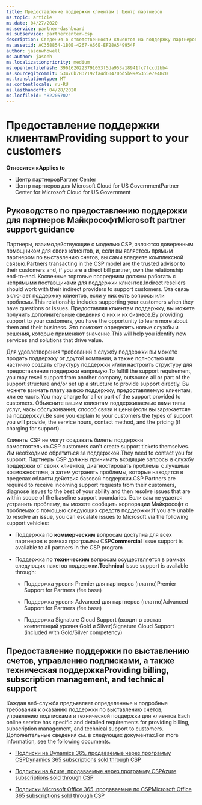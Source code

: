```yaml
---
title: Предоставление поддержки клиентам | Центр партнеров
ms.topic: article
ms.date: 04/27/2020
ms.service: partner-dashboard
ms.subservice: partnercenter-csp
description: Сведения о ответственности клиентов на поддержку партнеров в программе CSP.
ms.assetid: AC358854-1B0B-4267-A66E-EF28A549954F
author: jasonwhowell
ms.author: jasonh
ms.localizationpriority: medium
ms.openlocfilehash: 3961620223791053f5da953a18941fc7fccd2bb4
ms.sourcegitcommit: 53476b7837192fa4d60470bd5b99e5355e7e48c0
ms.translationtype: MT
ms.contentlocale: ru-RU
ms.lasthandoff: 04/28/2020
ms.locfileid: "82205702"
---
```

# <a name="providing-support-to-your-customers"></a><span data-ttu-id="8aac2-103">Предоставление поддержки клиентам</span><span class="sxs-lookup"><span data-stu-id="8aac2-103">Providing support to your customers</span></span>

<span data-ttu-id="8aac2-104">**Относится к**</span><span class="sxs-lookup"><span data-stu-id="8aac2-104">**Applies to**</span></span>

-  <span data-ttu-id="8aac2-105">Центр партнеров</span><span class="sxs-lookup"><span data-stu-id="8aac2-105">Partner Center</span></span>
-  <span data-ttu-id="8aac2-106">Центр партнеров для Microsoft Cloud for US Government</span><span class="sxs-lookup"><span data-stu-id="8aac2-106">Partner Center for Microsoft Cloud for US Government</span></span>


## <a name="microsoft-partner-support-guidance"></a><span data-ttu-id="8aac2-107">Руководство по предоставлению поддержки для партнеров Майкрософт</span><span class="sxs-lookup"><span data-stu-id="8aac2-107">Microsoft partner support guidance</span></span>

<span data-ttu-id="8aac2-108">Партнеры, взаимодействующие с моделью CSP, являются доверенным помощником для своих клиентов, и, если вы являетесь прямым партнером по выставлению счетов, вы сами владеете комплексной связью.</span><span class="sxs-lookup"><span data-stu-id="8aac2-108">Partners transacting in the CSP model are the trusted advisor to their customers and, if you are a direct bill partner, own the relationship end-to-end.</span></span> <span data-ttu-id="8aac2-109">Косвенные торговые посредники должны работать с непрямыми поставщиками для поддержки клиентов.</span><span class="sxs-lookup"><span data-stu-id="8aac2-109">Indirect resellers should work with their indirect providers to support customers.</span></span> <span data-ttu-id="8aac2-110">Эта связь включает поддержку клиентов, если у них есть вопросы или проблемы.</span><span class="sxs-lookup"><span data-stu-id="8aac2-110">This relationship includes supporting your customers when they have questions or issues.</span></span> <span data-ttu-id="8aac2-111">Предоставляя клиентам поддержку, вы можете получить дополнительные сведения о них и их бизнесе.</span><span class="sxs-lookup"><span data-stu-id="8aac2-111">By providing support to your customers, you have the opportunity to learn more about them and their business.</span></span> <span data-ttu-id="8aac2-112">Это поможет определить новые службы и решения, которые применяют значение.</span><span class="sxs-lookup"><span data-stu-id="8aac2-112">This will help you identify new services and solutions that drive value.</span></span>

<span data-ttu-id="8aac2-113">Для удовлетворения требований в службу поддержки вы можете продать поддержку от другой компании, а также полностью или частично создать структуру поддержки и/или настроить структуру для предоставления поддержки напрямую.</span><span class="sxs-lookup"><span data-stu-id="8aac2-113">To fulfill the support requirement,  you may resell support from another company, outsource all or part of the support structure and/or set up a structure to provide support directly.</span></span> <span data-ttu-id="8aac2-114">Вы можете взимать плату за всю поддержку, предоставляемую клиентам, или ее часть.</span><span class="sxs-lookup"><span data-stu-id="8aac2-114">You may charge for all or part of the support provided to customers.</span></span> <span data-ttu-id="8aac2-115">Объясните вашим клиентам поддерживаемые вами типы услуг, часы обслуживания, способ связи и цены (если вы заряжаетсяе за поддержку).</span><span class="sxs-lookup"><span data-stu-id="8aac2-115">Be sure you explain to your customers the types of support you will provide, the service hours, contact method, and the pricing (if charging for support).</span></span>

<span data-ttu-id="8aac2-116">Клиенты CSP не могут создавать билеты поддержки самостоятельно.</span><span class="sxs-lookup"><span data-stu-id="8aac2-116">CSP customers can't create support tickets themselves.</span></span> <span data-ttu-id="8aac2-117">Им необходимо обратиться за поддержкой.</span><span class="sxs-lookup"><span data-stu-id="8aac2-117">They need to contact you for support.</span></span> <span data-ttu-id="8aac2-118">Партнеры CSP должны принимать входящие запросы в службу поддержки от своих клиентов, диагностировать проблемы с лучшими возможностями, а затем устранять проблемы, которые находятся в пределах области действия базовой поддержки.</span><span class="sxs-lookup"><span data-stu-id="8aac2-118">CSP Partners are required to receive incoming support requests from their customers, diagnose issues to the best of your ability and then resolve issues that are within scope of the baseline support boundaries.</span></span> <span data-ttu-id="8aac2-119">Если вам не удается устранить проблему, вы можете сообщить корпорации Майкрософт о проблемах с помощью следующих средств поддержки:</span><span class="sxs-lookup"><span data-stu-id="8aac2-119">If you are unable to resolve an issue, you can escalate issues to Microsoft via the following support vehicles:</span></span>

- <span data-ttu-id="8aac2-120">Поддержка по **коммерческим** вопросам доступна для всех партнеров в рамках программы CSP</span><span class="sxs-lookup"><span data-stu-id="8aac2-120">**Commercial** issue support is available to all partners in the CSP program</span></span>

- <span data-ttu-id="8aac2-121">Поддержка по **техническим** вопросам осуществляется в рамках следующих пакетов поддержки.</span><span class="sxs-lookup"><span data-stu-id="8aac2-121">**Technical** issue support is available through:</span></span>

    - <span data-ttu-id="8aac2-122">Поддержка уровня Premier для партнеров (платно)</span><span class="sxs-lookup"><span data-stu-id="8aac2-122">Premier Support for Partners (fee base)</span></span>

    - <span data-ttu-id="8aac2-123">Поддержка уровня Advanced для партнеров (платно)</span><span class="sxs-lookup"><span data-stu-id="8aac2-123">Advanced Support for Partners (fee base)</span></span>

    - <span data-ttu-id="8aac2-124">Поддержка Signature Cloud Support (входит в состав компетенций уровня Gold и Silver)</span><span class="sxs-lookup"><span data-stu-id="8aac2-124">Signature Cloud Support (included with Gold/Silver competency)</span></span>

## <a name="providing-billing-subscription-management-and-technical-support"></a><span data-ttu-id="8aac2-125">Предоставление поддержки по выставлению счетов, управлению подписками, а также техническая поддержка</span><span class="sxs-lookup"><span data-stu-id="8aac2-125">Providing billing, subscription management, and technical support</span></span> 

<span data-ttu-id="8aac2-126">Каждая веб-служба предъявляет определенные и подробные требования к оказанию поддержки по выставлению счетов, управлению подписками и технической поддержки для клиентов.</span><span class="sxs-lookup"><span data-stu-id="8aac2-126">Each online service has specific and detailed requirements for providing billing, subscription management, and technical support to customers.</span></span> <span data-ttu-id="8aac2-127">Дополнительные сведения см. в следующих документах.</span><span class="sxs-lookup"><span data-stu-id="8aac2-127">For more information, see the following documents.</span></span>

- [<span data-ttu-id="8aac2-128">Подписки на Dynamics 365, продаваемые через программу CSP</span><span class="sxs-lookup"><span data-stu-id="8aac2-128">Dynamics 365 subscriptions sold through CSP</span></span>](https://www.microsoftpartnercommunity.com/t5/CSP/Microsoft-Partner-Support-Guidance/m-p/5262#M30)

- [<span data-ttu-id="8aac2-129">Подписки на Azure, продаваемые через программу CSP</span><span class="sxs-lookup"><span data-stu-id="8aac2-129">Azure subscriptions sold through CSP</span></span>](https://www.microsoftpartnercommunity.com/t5/CSP/Microsoft-Partner-Support-Guidance/m-p/5263#M31)

- [<span data-ttu-id="8aac2-130">Подписки Microsoft Office 365, продаваемые по CSP</span><span class="sxs-lookup"><span data-stu-id="8aac2-130">Microsoft Office 365 subscriptions sold through CSP</span></span>](https://www.microsoftpartnercommunity.com/t5/CSP/Microsoft-Partner-Support-Guidance/m-p/5264#M32)



 

 




